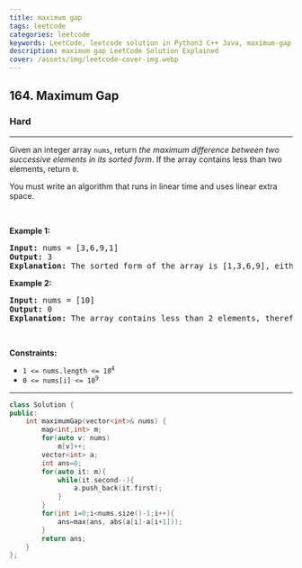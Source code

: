```yaml
---
title: maximum gap
tags: leetcode
categories: leetcode
keywords: LeetCode, leetcode solution in Python3 C++ Java, maximum-gap solution
description: maximum gap LeetCode Solution Explained
cover: /assets/img/leetcode-cover-img.webp
---
```





<h2>164. Maximum Gap</h2><h3>Hard</h3><hr><div><p>Given an integer array <code>nums</code>, return <em>the maximum difference between two successive elements in its sorted form</em>. If the array contains less than two elements, return <code>0</code>.</p>

<p>You must write an algorithm that runs in linear time and uses linear extra space.</p>

<p>&nbsp;</p>
<p><strong>Example 1:</strong></p>

<pre><strong>Input:</strong> nums = [3,6,9,1]
<strong>Output:</strong> 3
<strong>Explanation:</strong> The sorted form of the array is [1,3,6,9], either (3,6) or (6,9) has the maximum difference 3.
</pre>

<p><strong>Example 2:</strong></p>

<pre><strong>Input:</strong> nums = [10]
<strong>Output:</strong> 0
<strong>Explanation:</strong> The array contains less than 2 elements, therefore return 0.
</pre>

<p>&nbsp;</p>
<p><strong>Constraints:</strong></p>

<ul>
	<li><code>1 &lt;= nums.length &lt;= 10<sup>4</sup></code></li>
	<li><code>0 &lt;= nums[i] &lt;= 10<sup>9</sup></code></li>
</ul>
</div>

---




```cpp
class Solution {
public:
    int maximumGap(vector<int>& nums) {
        map<int,int> m;
        for(auto v: nums)
            m[v]++;
        vector<int> a;
        int ans=0;
        for(auto it: m){
            while(it.second--){
                a.push_back(it.first);
            }
        }
        for(int i=0;i<nums.size()-1;i++){
            ans=max(ans, abs(a[i]-a[i+1]));
        }
        return ans;
    }
};
```
